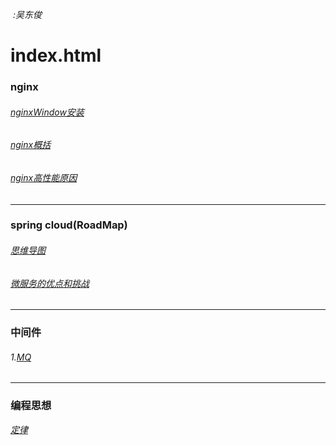 

​																					*:吴东俊*

# index.html

### nginx

###### 		[nginxWindow安装](doc/nginxInstall.md)

###### 		[nginx概括](doc/nginx.html)
###### 	[nginx高性能原因](doc/nginx高性能原因.html)

------



### spring cloud(RoadMap)

###### [思维导图](html/SpringCloud2018(1).html)

###### [微服务的优点和挑战]( doc/springcloud/微服务优点和挑战.html)

------



### 中间件

###### 1.[MQ](doc/MQ/MQ.html)

------



### 编程思想

[*定律*](doc/codeThinking/定律.html)